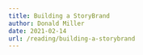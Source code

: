```yaml
---
title: Building a StoryBrand
author: Donald Miller
date: 2021-02-14
url: /reading/building-a-storybrand
---
```


